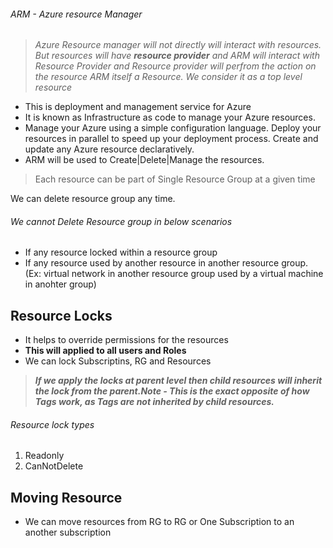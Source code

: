 ###### ARM - Azure resource Manager
>*Azure Resource manager will not directly will interact with resources. But resources will have **resource provider** and ARM will interact with Resource Provider and Resource provider will perfrom the action on the resource*
>*ARM itself a Resource. We consider it as a top level resource*
- This is deployment and management service for Azure
 - It is known as Infrastructure as code to manage your Azure resources.
 - Manage your Azure using a simple configuration language. Deploy your resources in parallel to speed up your deployment process. Create and update any Azure resource declaratively.
- ARM will be used to Create|Delete|Manage the resources.



> Each resource can be part of Single Resource Group at a given time


We can delete resource group any time.
###### We cannot Delete Resource group in below scenarios
* If any resource locked within a resource group
* If any resource used by another resource in another resource group. (Ex: virtual network in another resource group used by a virtual machine in anohter group)


## Resource Locks

* It helps to override permissions for the resources
* **This will applied to all users and Roles**
* We can lock Subscriptins, RG and Resources

> ***If we apply the locks at parent level then child resources will inherit the lock from the parent.Note - This is the exact opposite of how Tags work, as Tags are not inherited by child resources.***


###### Resource lock types
1. Readonly
2. CanNotDelete



## Moving Resource
* We can move resources from RG to RG or One Subscription to an another subscription
